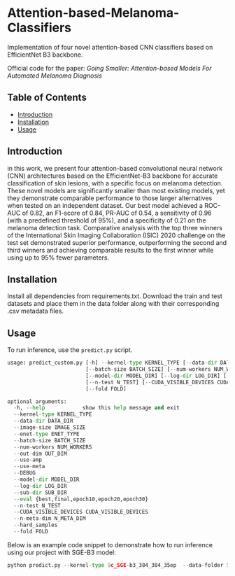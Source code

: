 # Attention-based-Melanoma-Classifiers
Implementation of four novel attention-based CNN classifiers based on EfficientNet B3 backbone.

Official code for the paper: *Going Smaller: Attention-based Models For Automated Melanoma Diagnosis*

## Table of Contents
- [Introduction](#introduction)
- [Installation](#installation)
- [Usage](#usage)


## Introduction

in this work, we present four attention-based convolutional neural network (CNN) architectures
based on the EfficientNet-B3 backbone for accurate classification of skin lesions, with a specific focus on melanoma detection.
These novel models are significantly smaller than most existing models, yet they demonstrate comparable performance
to those larger alternatives when tested on an independent dataset. Our best model achieved a ROC-AUC of 0.82, an
F1-score of 0.84, PR-AUC of 0.54, a sensitivity of 0.96 (with a predefined threshold of 95%), and a specificity of 0.21 on the
melanoma detection task. Comparative analysis with the top three winners of the International Skin Imaging Collaboration
(ISIC) 2020 challenge on the test set demonstrated superior performance, outperforming the second and third winners and
achieving comparable results to the first winner while using up to 95% fewer parameters.

## Installation

Install all dependencies from requirements.txt. Download the train and test datasets and place them in the data folder along with their corresponding .csv metadata files.

## Usage
To run inference, use the ```predict.py``` script.
``` python
usage: predict_custom.py [-h] --kernel-type KERNEL_TYPE [--data-dir DATA_DIR] --image-size IMAGE_SIZE --enet-type ENET_TYPE
                         [--batch-size BATCH_SIZE] [--num-workers NUM_WORKERS] [--out-dim OUT_DIM] [--use-amp] [--use-meta] [--DEBUG]
                         [--model-dir MODEL_DIR] [--log-dir LOG_DIR] [--sub-dir SUB_DIR] [--eval {best,final,epoch10,epoch20,epoch30}]
                         [--n-test N_TEST] [--CUDA_VISIBLE_DEVICES CUDA_VISIBLE_DEVICES] [--n-meta-dim N_META_DIM] [--hard_samples]
                         [--fold FOLD]

optional arguments:
  -h, --help            show this help message and exit
  --kernel-type KERNEL_TYPE
  --data-dir DATA_DIR
  --image-size IMAGE_SIZE
  --enet-type ENET_TYPE
  --batch-size BATCH_SIZE
  --num-workers NUM_WORKERS
  --out-dim OUT_DIM
  --use-amp
  --use-meta
  --DEBUG
  --model-dir MODEL_DIR
  --log-dir LOG_DIR
  --sub-dir SUB_DIR
  --eval {best,final,epoch10,epoch20,epoch30}
  --n-test N_TEST
  --CUDA_VISIBLE_DEVICES CUDA_VISIBLE_DEVICES
  --n-meta-dim N_META_DIM
  --hard_samples
  --fold FOLD
```


Below is an example code snippet to demonstrate how to run inference using our project with SGE-B3 model:

```python
python predict.py --kernel-type 9c_SGE-b3_384_384_35ep  --data-folder 512 --image-size 384 --enet-type SGE-B3 --fold 0,1,2,3,4 --model-dir /weights/

